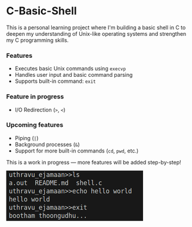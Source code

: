 # C-Basic-Shell

This is a personal learning project where I'm building a basic shell in C to deepen my understanding of Unix-like operating systems and strengthen my C programming skills.

### Features
- Executes basic Unix commands using `execvp`
- Handles user input and basic command parsing
- Supports built-in command: `exit`

### Feature in progress
- I/O Redirection (`>`, `<`)
  
### Upcoming features
- Piping (`|`)
- Background processes (`&`)
- Support for more built-in commands (`cd`, `pwd`, etc.)

This is a work in progress — more features will be added step-by-step!

![alt text](image.png)
